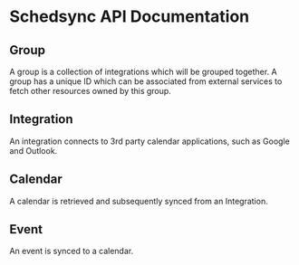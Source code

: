 # Schedsync API Documentation

## Group

A group is a collection of integrations which will be grouped together. A group has a unique ID
which can be associated from external services to fetch other resources owned by this group.

## Integration

An integration connects to 3rd party calendar applications, such as Google and Outlook.

## Calendar

A calendar is retrieved and subsequently synced from an Integration.

## Event

An event is synced to a calendar.
